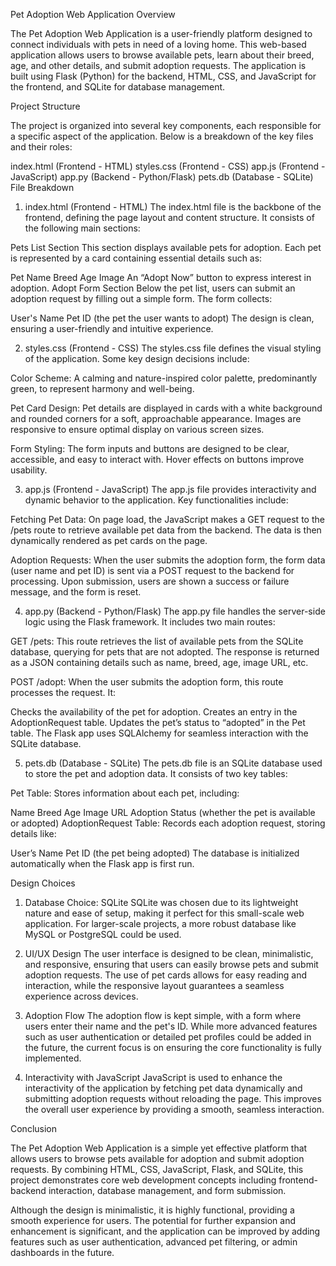 Pet Adoption Web Application Overview

The Pet Adoption Web Application is a user-friendly platform designed to connect individuals with pets in need of a loving home. This web-based application allows users to browse available pets, learn about their breed, age, and other details, and submit adoption requests. The application is built using Flask (Python) for the backend, HTML, CSS, and JavaScript for the frontend, and SQLite for database management.

Project Structure

The project is organized into several key components, each responsible for a specific aspect of the application. Below is a breakdown of the key files and their roles:

index.html (Frontend - HTML)
styles.css (Frontend - CSS)
app.js (Frontend - JavaScript)
app.py (Backend - Python/Flask)
pets.db (Database - SQLite)
File Breakdown
1. index.html (Frontend - HTML)
The index.html file is the backbone of the frontend, defining the page layout and content structure. It consists of the following main sections:

Pets List Section
This section displays available pets for adoption. Each pet is represented by a card containing essential details such as:

Pet Name
Breed
Age
Image
An “Adopt Now” button to express interest in adoption.
Adopt Form Section
Below the pet list, users can submit an adoption request by filling out a simple form. The form collects:

User's Name
Pet ID (the pet the user wants to adopt)
The design is clean, ensuring a user-friendly and intuitive experience.

2. styles.css (Frontend - CSS)
The styles.css file defines the visual styling of the application. Some key design decisions include:

Color Scheme:
A calming and nature-inspired color palette, predominantly green, to represent harmony and well-being.

Pet Card Design:
Pet details are displayed in cards with a white background and rounded corners for a soft, approachable appearance. Images are responsive to ensure optimal display on various screen sizes.

Form Styling:
The form inputs and buttons are designed to be clear, accessible, and easy to interact with. Hover effects on buttons improve usability.

3. app.js (Frontend - JavaScript)
The app.js file provides interactivity and dynamic behavior to the application. Key functionalities include:

Fetching Pet Data:
On page load, the JavaScript makes a GET request to the /pets route to retrieve available pet data from the backend. The data is then dynamically rendered as pet cards on the page.

Adoption Requests:
When the user submits the adoption form, the form data (user name and pet ID) is sent via a POST request to the backend for processing. Upon submission, users are shown a success or failure message, and the form is reset.

4. app.py (Backend - Python/Flask)
The app.py file handles the server-side logic using the Flask framework. It includes two main routes:

GET /pets:
This route retrieves the list of available pets from the SQLite database, querying for pets that are not adopted. The response is returned as a JSON containing details such as name, breed, age, image URL, etc.

POST /adopt:
When the user submits the adoption form, this route processes the request. It:

Checks the availability of the pet for adoption.
Creates an entry in the AdoptionRequest table.
Updates the pet’s status to “adopted” in the Pet table.
The Flask app uses SQLAlchemy for seamless interaction with the SQLite database.

5. pets.db (Database - SQLite)
The pets.db file is an SQLite database used to store the pet and adoption data. It consists of two key tables:

Pet Table:
Stores information about each pet, including:

Name
Breed
Age
Image URL
Adoption Status (whether the pet is available or adopted)
AdoptionRequest Table:
Records each adoption request, storing details like:

User’s Name
Pet ID (the pet being adopted)
The database is initialized automatically when the Flask app is first run.

Design Choices
1. Database Choice: SQLite
SQLite was chosen due to its lightweight nature and ease of setup, making it perfect for this small-scale web application. For larger-scale projects, a more robust database like MySQL or PostgreSQL could be used.

2. UI/UX Design
The user interface is designed to be clean, minimalistic, and responsive, ensuring that users can easily browse pets and submit adoption requests. The use of pet cards allows for easy reading and interaction, while the responsive layout guarantees a seamless experience across devices.

3. Adoption Flow
The adoption flow is kept simple, with a form where users enter their name and the pet's ID. While more advanced features such as user authentication or detailed pet profiles could be added in the future, the current focus is on ensuring the core functionality is fully implemented.

4. Interactivity with JavaScript
JavaScript is used to enhance the interactivity of the application by fetching pet data dynamically and submitting adoption requests without reloading the page. This improves the overall user experience by providing a smooth, seamless interaction.

Conclusion

The Pet Adoption Web Application is a simple yet effective platform that allows users to browse pets available for adoption and submit adoption requests. By combining HTML, CSS, JavaScript, Flask, and SQLite, this project demonstrates core web development concepts including frontend-backend interaction, database management, and form submission.

Although the design is minimalistic, it is highly functional, providing a smooth experience for users. The potential for further expansion and enhancement is significant, and the application can be improved by adding features such as user authentication, advanced pet filtering, or admin dashboards in the future.
